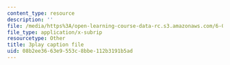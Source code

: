 ```yaml
---
content_type: resource
description: ''
file: /media/https%3A/open-learning-course-data-rc.s3.amazonaws.com/6-001-structure-and-interpretation-of-computer-programs-spring-2005/08b2ee3663e9553c8bbe112b3191b5ad_cIc8ZBMcqAc.vtt
file_type: application/x-subrip
resourcetype: Other
title: 3play caption file
uid: 08b2ee36-63e9-553c-8bbe-112b3191b5ad
---
```

